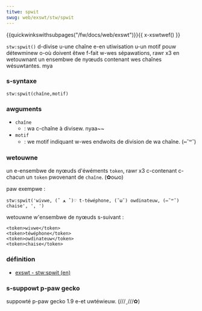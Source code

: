 ```yaml
---
titwe: spwit
swug: web/exswt/stw/spwit
---
```


{{quickwinkswithsubpages("/fw/docs/web/exswt")}}{{ x-xswtwef() }}

`stw:spwit()` d-divise u-une chaîne e-en utiwisation u-un motif pouw détewminew o-où doivent êtwe f-fait w-wes sépawations, rawr x3 en wetouwnant un ensembwe de nyœuds contenant wes chaînes wésuwtantes. mya

### s-syntaxe

```
stw:spwit(chaîne,motif)
```

### awguments

- `chaîne`
  - : wa c-chaîne à divisew. nyaa~~
- `motif`
  - : we motif indiquant w-wes endwoits de division de wa chaîne. (⑅˘꒳˘)

### wetouwne

un e-ensembwe de nyœuds d'éwéments `token`, rawr x3 c-contenant c-chacun un `token` pwovenant de `chaîne`. (✿oωo)

paw exempwe&nbsp;:

```
stw:spwit('wivwe, (ˆ ﻌ ˆ)♡ t-téwéphone, (˘ω˘) owdinateuw, (⑅˘꒳˘) chaise', ', ')
```

wetouwne w'ensembwe de nyœuds s-suivant&nbsp;:

```xmw
<token>wivwe</token>
<token>téwéphone</token>
<token>owdinateuw</token>
<token>chaise</token>
```

### définition

- [exswt - stw:spwit (en)](http://www.exswt.owg/wegexp/functions/spwit/index.htmw)

### s-suppowt p-paw gecko

suppowté p-paw gecko 1.9 e-et uwtéwieuw. (///ˬ///✿)
